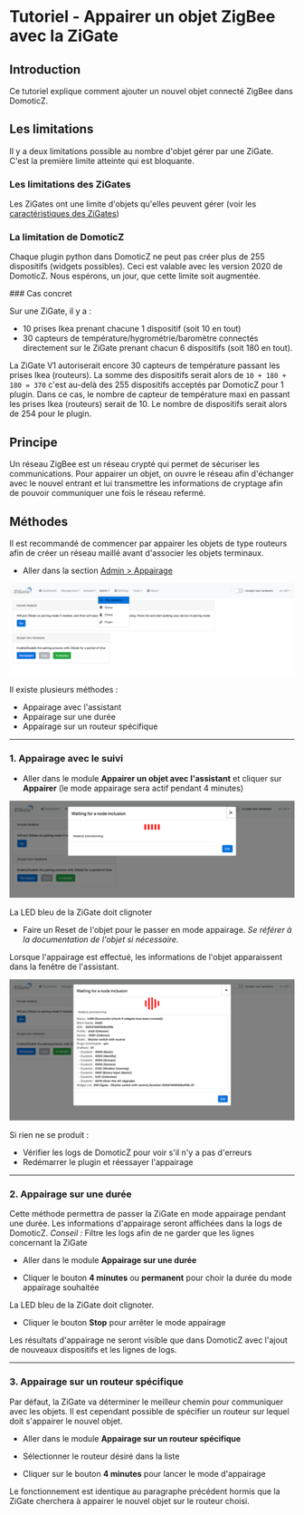 # Tutoriel - Appairer un objet ZigBee avec la ZiGate


## Introduction

Ce tutoriel explique comment ajouter un nouvel objet connecté ZigBee dans DomoticZ.

## Les limitations

Il y a deux limitations possible au nombre d'objet gérer par une ZiGate. C'est la première limite atteinte qui est bloquante.

### Les limitations des ZiGates

Les ZiGates ont une limite d'objets qu'elles peuvent gérer (voir les [caractéristiques des ZiGates](Caracteristiques-des-ZiGates.md#nombre-dobjet-limit%C3%A9))

### La limitation de DomoticZ

Chaque plugin python dans DomoticZ ne peut pas créer plus de 255 dispositifs (widgets possibles). Ceci est valable avec les version 2020 de DomoticZ. Nous espérons, un jour, que cette limite soit augmentée.

### Cas concret

Sur une ZiGate, il y a :

* 10 prises Ikea prenant chacune 1 dispositif (soit 10 en tout)
* 30 capteurs de température/hygrométrie/baromètre connectés directement sur le ZiGate prenant chacun 6 dispositifs (soit 180 en tout).

La ZiGate V1 autoriserait encore 30 capteurs de température passant les prises Ikea (routeurs). La somme des dispositifs serait alors de `10 + 180 + 180 = 370` c'est au-delà des 255 dispositifs acceptés par DomoticZ pour 1 plugin.
Dans ce cas, le nombre de capteur de température maxi en passant les prises Ikea (routeurs) serait de 10. Le nombre de dispositifs serait alors de 254 pour le plugin.

## Principe

Un réseau ZigBee est un réseau crypté qui permet de sécuriser les communications. Pour appairer un objet, on ouvre le réseau afin d'échanger avec le nouvel entrant et lui transmettre les informations de cryptage afin de pouvoir communiquer une fois le réseau refermé.


## Méthodes

Il est recommandé de commencer par appairer les objets de type routeurs afin de créer un réseau maillé avant d'associer les objets terminaux.

* Aller dans la section [Admin > Appairage](WebUI_Admin.md#appairage)

![Domoticz Accept New Hardware](../Images/Provisionning_1.png)


Il existe plusieurs méthodes :

* Appairage avec l'assistant
* Appairage sur une durée
* Appairage sur un routeur spécifique

------------------------------------------------
### 1. Appairage avec le suivi

* Aller dans le module __Appairer un objet avec l'assistant__ et cliquer sur __Appairer__ (le mode appairage sera actif pendant 4 minutes)

![Assisted Provisioning: Start](../Images/Provisionning_2.png)

 La LED bleu de la ZiGate doit clignoter

* Faire un Reset de l'objet pour le passer en mode appairage. *Se référer à la documentation de l'objet si nécessaire.*

 Lorsque l'appairage est effectué, les informations de l'objet apparaissent dans la fenêtre de l'assistant.

![Assisted Provisioning: Done](../Images/Provisionning_3.png)

Si rien ne se produit :

* Vérifier les logs de DomoticZ pour voir s'il n'y a pas d'erreurs
* Redémarrer le plugin et réessayer l'appairage


------------------------------------------------      
### 2. Appairage sur une durée

Cette méthode permettra de passer la ZiGate en mode appairage pendant une durée. Les informations d'appairage seront affichées dans la logs de DomoticZ.
*Conseil :* Filtre les logs afin de ne garder que les lignes concernant la ZiGate

* Aller dans le module __Appairage sur une durée__

* Cliquer le bouton __4 minutes__ ou __permanent__ pour choir la durée du mode appairage souhaitée

 La LED bleu de la ZiGate doit clignoter.

 * Cliquer le bouton __Stop__ pour arrêter le mode appairage

 Les résultats d'appairage ne seront visible que dans DomoticZ avec l'ajout de nouveaux dispositifs et les lignes de logs.


------------------------------------------------      
### 3. Appairage sur un routeur spécifique

Par défaut, la ZiGate va déterminer le meilleur chemin pour communiquer avec les objets. Il est cependant possible de spécifier un routeur sur lequel doit s'appairer le nouvel objet.

* Aller dans le module __Appairage sur un routeur spécifique__

* Sélectionner le routeur désiré dans la liste

* Cliquer sur le bouton __4 minutes__ pour lancer le mode d'appairage

Le fonctionnement est identique au paragraphe précédent hormis que la ZiGate cherchera à appairer le nouvel objet sur le routeur choisi.

